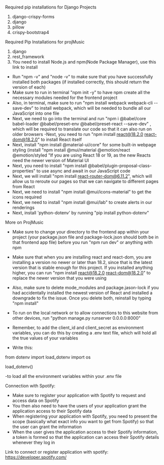 Required pip installations for Django Projects
1. django-crispy-forms
2. django
3. pillow
4. crispy-bootstrap4

Required Pip Installations for projMusic
1. django
2. rest_framework
3. You need to install Node.js and npm(Node Package Manager), use this link to install [
](https://nodejs.org/)
- Run "npm -v" and "node -v" to make sure that you have successfully installed both packages (if installed correctly, this should return the version of each)
- Make sure to run in terminal "npm init -y" to have npm create all the necessary modules needed for the frontend project
- Also, in terminal, make sure to run "npm install webpack webpack-cli --save-dev" to install webpack, which will be needed to bundle all our JavaScript into one file
- Next, we need to go into the terminal and run "npm i @babel/core babel-loader @babel/preset-env @babel/preset-react --save-dev"
, which will be required to translate our code so that it can also run on older browsers
-Next, you need to run "npm install react@18.2.0 react-dom@18.2.0" to install React itself
- Next, install "npm install @material-ui/core" for some built-in webpage styling  (install "npm install @mui/material @emotion/react @emotion/styled
"If you are using React 18 or 19, as the new Reacts need the newer version of Material UI
- Next, you need to install "npm install @babel/plugin-proposal-class-properties" to use async and await in our JavaScript code
- Next, we will install "npm install react-router-dom@6.11.2", which will allow us to reroute our pages so that we can navigate to different pages from React
- Next, we need to install "npm install @mui/icons-material" to get the icons required
- Next, we need to install "npm install @mui/lab" to create alerts in our renderings
- Next, install 'python-dotenv' by running "pip install python-dotenv"


More on ProjMusic
- Make sure to change your directory to the frontend app within your project (your package.json file and package-lock.json should both be in that frontend app file) before you run "npm run dev" or anything
  with npm
- Make sure that when you are installing react and react-dom, you are installing a version no newer or later than 18.2, since that is the latest version that is stable enough for this project. If you installed anything higher, you can run "npm install react@18.2.0 react-dom@18.2.0" to replace the newer version that you were using
- Also, make sure to delete mode_modules and package.jason-lock if you had accidentally installed the newest version of React and installed a downgrade to fix the issue. Once you delete both, reinstall by typing "npm install"
- To run on the local network or to allow connections to this website from other devices, run "python manage.py runserver 0.0.0.0:8000"

  
- Remember, to add the client_id and client_secret as environment variables, you can do this by creating a .env text file, which will hold all the true values of your variables
- Write this:

from dotenv import load_dotenv
import os

load_dotenv()

-to load all the environment variables within your .env file

Connection with Spotify:
- Make sure to register your application with Spotify to request and access data on Spotify
- You then also need to have the users of your application grant the application access to their Spotify data
- When registering your application with Spotify, you need to present the scope (basically what exact info you want to get from Spotify) so that the user can grant the information
- When the user gives the application access to their Spotify information, a token is formed so that the application can access their Spotify details whenever they log in


Link to connect or register application with spotify:
https://developer.spotify.com/
